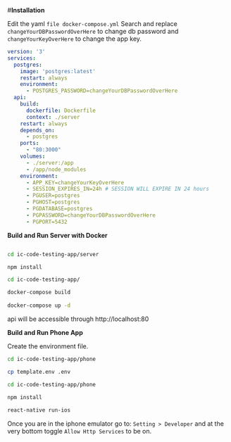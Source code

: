 #**Installation**

Edit the yaml `file docker-compose.yml`
Search and replace `changeYourDBPasswordOverHere` to change db password and `changeYourKeyOverHere` to change the app key.
```yaml
version: '3'
services:
  postgres:
    image: 'postgres:latest'
    restart: always
    environment:
      - POSTGRES_PASSWORD=changeYourDBPasswordOverHere
  api:
    build:
      dockerfile: Dockerfile
      context: ./server
    restart: always
    depends_on:
      - postgres
    ports:
      - "80:3000"
    volumes:
      - ./server:/app
      - /app/node_modules
    environment:
      - APP_KEY=changeYourKeyOverHere
      - SESSION_EXPIRES_IN=24h # SESSION WILL EXPIRE IN 24 hours
      - PGUSER=postgres
      - PGHOST=postgres
      - PGDATABASE=postgres
      - PGPASSWORD=changeYourDBPasswordOverHere
      - PGPORT=5432
```


**Build and Run Server with Docker**

```bash

cd ic-code-testing-app/server

npm install

cd ic-code-testing-app/

docker-compose build
 
docker-compose up -d

```

api will be accessible through http://localhost:80 


**Build and Run Phone App**

Create the environment file.
```bash
cd ic-code-testing-app/phone

cp template.env .env
```

```bash
cd ic-code-testing-app/phone

npm install
 
react-native run-ios
```

Once you are in the iphone emulator go to: `Setting > Developer` and at the very bottom toggle `Allow Http Services` to be on.


